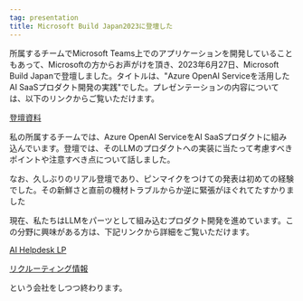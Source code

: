 ```yaml
---
tag: presentation
title: Microsoft Build Japan2023に登壇した
--- 
```



所属するチームでMicrosoft Teams上でのアプリケーションを開発していることもあって、Microsoftの方からお声がけを頂き、2023年6月27日、Microsoft Build Japanで登壇しました。タイトルは、"Azure OpenAI Serviceを活用した AI SaaSプロダクト開発の実践"でした。プレゼンテーションの内容については、以下のリンクからご覧いただけます。

[登壇資料](https://speakerdeck.com/pkshadeck/azure-openai-servicewohuo-yong-sita-ai-saaspurodakutokai-fa-noshi-jian)

私の所属するチームでは、Azure OpenAI ServiceをAI SaaSプロダクトに組み込んでいます。登壇では、そのLLMのプロダクトへの実装に当たって考慮すべきポイントや注意すべき点について話しました。

なお、久しぶりのリアル登壇であり、ピンマイクをつけての発表は初めての経験でした。その新鮮さと直前の機材トラブルからか逆に緊張がほぐれてたすかりました

現在、私たちはLLMをパーツとして組み込むプロダクト開発を進めています。この分野に興味がある方は、下記リンクから詳細をご覧いただけます。

[AI Helpdesk LP](https://aisaas.pkshatech.com/aihelpdesk/)

[リクルーティング情報](https://www.pkshatech.com/recruitment/)

という会社をしつつ終わります。